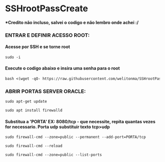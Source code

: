 # SSHrootPassCreate 
#### *Credito não incluso, salvei o codigo e não lembro onde achei :/


### ENTRAR E DEFINIR ACESSO ROOT:

#### Acesse por SSH e se torne root
```md
sudo -i
```
#### Execute o codigo abaixo e insira uma senha para o root
```md
bash <(wget -qO- https://raw.githubusercontent.com/welitonma/SSHrootPassCreate/main/rootpass.sh)
```

### ABRIR PORTAS SERVER ORACLE:
```md
sudo apt-get update
```
```md
sudo apt install firewalld 
```
#### Substitua a 'PORTA' EX: 8080/tcp - que necessite, repita quantas vezes for necessario. Porta udp substituir texto tcp>udp
```md
sudo firewall-cmd --zone=public --permanent --add-port=PORTA/tcp 
```
```md
sudo firewall-cmd --reload 
```
```md
sudo firewall-cmd --zone=public --list-ports
```
